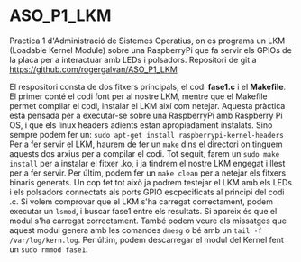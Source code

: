 # ASO_P1_LKM
Practica 1 d'Administració de Sistemes Operatius, on es programa un LKM (Loadable Kernel Module) sobre una RaspberryPi que fa servir els GPIOs de la placa per a interactuar amb LEDs i polsadors. Repositori de git a https://github.com/rogergalvan/ASO_P1_LKM

El respositori consta de dos fitxers principals, el codi **fase1.c** i el **Makefile**. El primer conté el codi font per al nostre LKM, mentre que el Makefile permet compilar el codi, instalar el LKM així com netejar. Aquesta pràctica està pensada per a executar-se sobre una RaspberryPi amb Raspberry Pi OS, i que els linux headers adients estan apropiadament instalats. Sino sempre podem fer un: `sudo apt-get install raspberrypi-kernel-headers`
Per a fer servir el LKM, haurem de fer un `make` dins el directori on tinguem aquests dos arxius per a compilar el codi. Tot seguit, farem un `sudo make install` per a instalar el fitxer .ko, i ja tindrem el nostre LKM engegat i llest per a fer servir. Per últim, podem fer un `make clean` per a netejar els fitxers binaris generats.
Un cop fet tot això ja podrem testejar el LKM amb els LEDs i els polsadors connectats als ports GPIO escpecificats al principi del codi .c.
Si volem comprovar que el LKM s'ha carregat correctament, podem executar un `lsmod`, i buscar fase1 entre els resultats. Si apareix és que el modul s'ha carregat correctament. També podem veure els missatges que aquest modul genera amb les comandes `dmesg` o bé amb un `tail -f /var/log/kern.log`.
Per últim, podem descarregar el modul del Kernel fent un `sudo rmmod fase1`.
